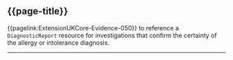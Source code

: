 ## {{page-title}}

{{pagelink:ExtensionUKCore-Evidence-050}} to reference a `DiagnosticReport` resource for investigations that confirm the certainty of the allergy or intolerance diagnosis.


---
